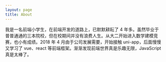 ```yaml
---
layout: page
title: About
---
```


我是一名前端小学生，在前端开发的道路上，已默默耕耘了 4 年多。虽然毕业于普普通通的三本院校，但在校期间并没有浪费人生。从大二开始进入数学建模竞赛，也小有成绩。2018 年 4 月由于公司发展需要，开始接触 uni-app，后面慢慢又学习了 vue、react 等前端框架。渐渐发现前端世界真是乐趣无限，JavaScript 真是太棒了。
